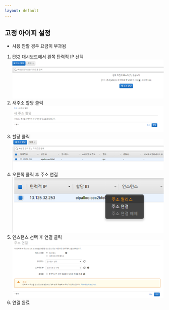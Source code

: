 ```yaml
---
layout: default 
---
```

## 고정 아이피 설정
- 사용 안할 경우 요금이 부과됨

1. ES2 대시보드에서 왼쪽 탄력적 IP 선택
    ![](img/2017-11-01-08-27-33.png)    
2. 새주소 할당 클릭
    ![](img/2017-11-01-08-28-23.png)
3. 할당 클릭
    ![](img/2017-11-01-08-28-53.png)
4. 오른쪽 클릭 후 주소 연결   
    ![](img/2017-11-01-08-29-13.png)
5. 인스턴스 선택 후 연결 클릭 
    ![](img/2017-11-01-08-30-19.png) 
6. 연결 완료 
